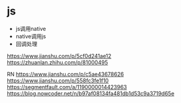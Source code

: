 #  js

- js调用native
- native调用js
- 回调处理

https://www.jianshu.com/p/5cf0d241ae12
https://zhuanlan.zhihu.com/p/81000495

RN
https://www.jianshu.com/p/c5ae43678626
https://www.jianshu.com/p/558fc3fe1f10
https://segmentfault.com/a/1190000014423963
https://blog.nowcoder.net/n/b97af08134fa481db1d53c9a3719d65e

